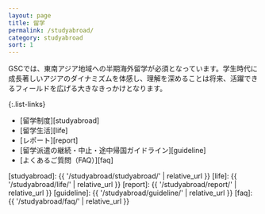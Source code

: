 ```yaml
---
layout: page
title: 留学
permalink: /studyabroad/
category: studyabroad
sort: 1
---
```



GSCでは、東南アジア地域への半期海外留学が必須となっています。学生時代に成長著しいアジアのダイナミズムを体感し、理解を深めることは将来、活躍できるフィールドを広げる大きなきっかけとなります。

{:.list-links}
*   [留学制度][studyabroad]
*   [留学生活][life]
*   [レポート][report]
*   [留学派遣の継続・中止・途中帰国ガイドライン][guideline]
*   [よくあるご質問（FAQ）][faq]

[studyabroad]: {{ '/studyabroad/studyabroad/' | relative_url }}
[life]: {{ '/studyabroad/life/' | relative_url }}
[report]: {{ '/studyabroad/report/' | relative_url }}
[guideline]: {{ '/studyabroad/guideline/' | relative_url }}
[faq]: {{ '/studyabroad/faq/' | relative_url }}
